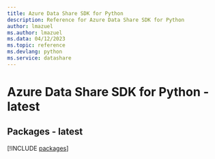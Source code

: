 ```yaml
---
title: Azure Data Share SDK for Python
description: Reference for Azure Data Share SDK for Python
author: lmazuel
ms.author: lmazuel
ms.data: 04/12/2023
ms.topic: reference
ms.devlang: python
ms.service: datashare
---
```

# Azure Data Share SDK for Python - latest
## Packages - latest
[!INCLUDE [packages](data-share-index.md)]